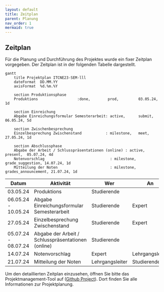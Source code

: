 ```yaml
---
layout: default
title: Zeitplan
parent: Planung
nav_order: 1
mermaid: true
---
```


## Zeitplan

Für die Planung und Durchführung des Projektes wurde ein fixer Zeitplan vorgegeben.
Der Zeitplan ist in der folgenden Tabelle dargestellt.

```mermaid
gantt
    title Projektplan ITCNE23-SEM-lll
    dateFormat  DD.MM.YY
    axisFormat  %d.%m.%Y

    section Produktionsphase
    Produktions                  :done,        prod,         03.05.24, 1d

    section Einreichung
    Abgabe Einreichungsformular Semesterarbeit: active,      submit,       06.05.24, 5d

    section Zwischenbesprechung
    Einzelbesprechung Zwischenstand           : milestone,   meet,         27.05.24, 1d

    section Abschlussphase
    Abgabe der Arbeit / Schlusspräsentationen (online) : active, present,  05.07.24, 4d
    Notenvorschlag                              : milestone, grade_suggestion, 14.07.24, 1d
    Mitteilung der Noten                        : milestone, grades_announcement, 21.07.24, 1d

```

| Datum                  | Aktivität                                            | Wer         | An       |
|-----------------------|----------------------                                 | ------------|----      |
|03.05.24               | Produktions                                           | Studierende |          |
|06.05.24 - 10.05.24    | Abgabe Einreichungsformular Semesterarbeit            | Studierende | Expert   |
|27.05.24               | Einzelbesprechung Zwischenstand                       | Studierende | Expert   |
|05.07.24 - 08.07.24    | Abgabe der Arbeit / Schlusspräsentationen (online)    | Studierende |          |
|14.07.24               | Notenvorschlag                                        | Expert      | Lehrgangsleiter |
|21.07.24               | Mitteilung der Noten                                  | Lehrgangsleiter | Studierende |

Um den detaillierten Zeitplan einzusehen, öffnen Sie bitte das Projektmanagement-Tool auf ([Github Project](https://github.com/users/danyambuehl/projects/3)). Dort finden Sie alle Informationen zur Projektplanung.
